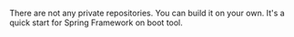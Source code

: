 There are not any private repositories. You can build it on your own. It's a quick start for Spring Framework on boot tool.